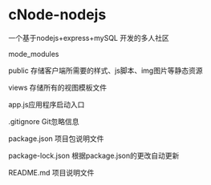 # cNode-nodejs
一个基于nodejs+express+mySQL 开发的多人社区

mode_modules

public 存储客户端所需要的样式、js脚本、img图片等静态资源

views 存储所有的视图模板文件

app.js应用程序启动入口

.gitignore Git忽略信息

package.json 项目包说明文件

package-lock.json 根据package.json的更改自动更新

README.md 项目说明文件
